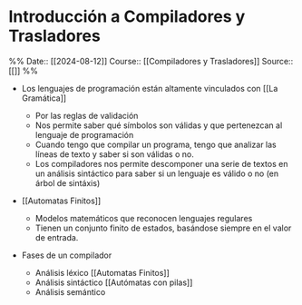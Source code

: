 # Introducción a Compiladores y Trasladores

%%
Date:: [[2024-08-12]]
Course:: [[Compiladores y Trasladores]]
Source:: [[]]
%%

- Los lenguajes de programación están altamente vinculados con [[La Gramática]]
	- Por las reglas de validación
	- Nos permite saber qué símbolos son válidas y que pertenezcan al lenguaje de programación
	- Cuando tengo que compilar un programa, tengo que analizar las líneas de texto y saber si son válidas o no.
	- Los compiladores nos permite descomponer una serie de textos en un análisis sintáctico para saber si un lenguaje es válido o no (en árbol de sintáxis)


- [[Automatas Finitos]]
	- Modelos matemáticos que reconocen lenguajes regulares
	- Tienen un conjunto finito de estados, basándose siempre en el valor de entrada.

- Fases de un compilador
	- Análisis léxico [[Automatas Finitos]]
	- Análisis sintáctico [[Autómatas con pilas]]
	- Análisis semántico
